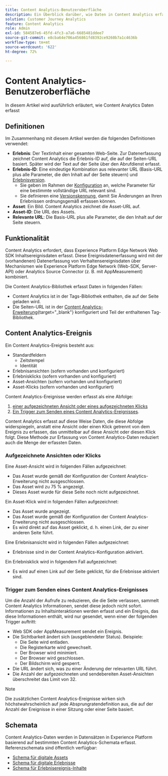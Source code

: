 ```yaml
---
title: Content Analytics-Benutzeroberfläche
description: Ein Überblick darüber, wie Daten in Content Analytics erfasst werden
solution: Customer Journey Analytics
feature: Content Analytics
role: Admin
exl-id: 584587e6-45fd-4fc3-a7a6-6685481ddee7
source-git-commit: e8cba64e706a456861fd8392ce9260b7a1c4636b
workflow-type: tm+mt
source-wordcount: '622'
ht-degree: 72%

---
```


# Content Analytics-Benutzeroberfläche

In diesem Artikel wird ausführlich erläutert, wie Content Analytics Daten erfasst

## Definitionen

Im Zusammenhang mit diesem Artikel werden die folgenden Definitionen verwendet:

* **Erlebnis**: Der Textinhalt einer gesamten Web-Seite. Zur Datenerfassung zeichnet Content Analytics die Erlebnis-ID auf, die auf der Seiten-URL basiert. Später wird der Text auf der Seite über den Abrufdienst erfasst.
* **Erlebnis-ID**: Eine eindeutige Kombination aus relevanter URL (Basis-URL plus alle Parameter, die den Inhalt auf der Seite steuern) und [Erlebnisversion](manual.md#versioning).
   * Sie geben im Rahmen der [Konfiguration](configuration.md) an, welche Parameter für eine bestimmte vollständige URL relevant sind.
   * Sie definieren eine [Versionskennung](manual.md#versioning), damit Sie Änderungen an Ihren Erlebnissen ordnungsgemäß erfassen können.
* **Asset**: Ein Bild. Content Analytics zeichnet die Asset-URL auf.
* **Asset-ID**: Die URL des Assets.
* **Relevante URL**: Die Basis-URL plus alle Parameter, die den Inhalt auf der Seite steuern.


## Funktionalität

Content Analytics erfordert, dass Experience Platform Edge Network Web SDK Inhaltsereignisdaten erfasst. Diese Ereignisdatenerfassung wird mit der (vorhandenen) Datenerfassung von Verhaltensereignisdaten über Mechanismen wie Experience Platform Edge Network (Web-SDK, Server-API) oder Analytics Source Connector (z. B. mit AppMeasurement) kombiniert.

Die Content Analytics-Bibliothek erfasst Daten in folgenden Fällen:

* Content Analytics ist in der Tags-Bibliothek enthalten, die auf der Seite geladen wird.
* Die Seiten-URL ist in der [Content Analytics-Erweiterung](https://experienceleague.adobe.com/de/docs/experience-platform/tags/extensions/client/content-analytics/overview){target="_blank"} konfiguriert und Teil der enthaltenen Tag-Bibliothek.


## Content Analytics-Ereignis

Ein Content Analytics-Ereignis besteht aus:

* Standardfeldern
   * Zeitstempel
   * Identität
* Erlebnisansichten (sofern vorhanden und konfiguriert)
* Erlebnisklicks (sofern vorhanden und konfiguriert)
* Asset-Ansichten (sofern vorhanden und konfiguriert)
* Asset-Klicks (sofern vorhanden und konfiguriert)

Content Analytics-Ereignisse werden erfasst als eine Abfolge:

1. [einer aufgezeichneten Ansicht oder eines aufgezeichneten Klicks](#recorded-view-or-click)
1. [Ein Trigger zum Senden eines Content Analytics-Ereignisses](#trigger-to-send-a-content-analytics-event).

Content Analytics erfasst auf diese Weise Daten, die diese Abfolge widerspiegeln, anstatt eine Ansicht oder einen Klick getrennt von dem Ereignis zu erfassen, das unmittelbar auf diese Ansicht oder diesen Klick folgt. Diese Methode zur Erfassung von Content Analytics-Daten reduziert auch die Menge der erfassten Daten.

### Aufgezeichnete Ansichten oder Klicks

Eine Asset-Ansicht wird in folgenden Fällen aufgezeichnet:

* Das Asset wurde gemäß der Konfiguration der Content Analytics-Erweiterung nicht ausgeschlossen.
* Das Asset wird zu 75 % angezeigt.
* Dieses Asset wurde für diese Seite noch nicht aufgezeichnet.

Ein Asset-Klick wird in folgenden Fällen aufgezeichnet:

* Das Asset wurde angezeigt.
* Das Asset wurde gemäß der Konfiguration der Content Analytics-Erweiterung nicht ausgeschlossen.
* Es wird direkt auf das Asset geklickt, d. h. einen Link, der zu einer anderen Seite führt.

Eine Erlebnisansicht wird in folgenden Fällen aufgezeichnet:

* Erlebnisse sind in der Content Analytics-Konfiguration aktiviert.

Ein Erlebnisklick wird in folgendem Fall aufgezeichnet:

* Es wird auf einen Link auf der Seite geklickt, für die Erlebnisse aktiviert sind.


### Trigger zum Senden eines Content Analytics-Ereignisses

Um die Anzahl der Aufrufe zu reduzieren, die die Seite verlassen, sammelt Content Analytics Informationen, sendet diese jedoch nicht sofort. Informationen zu Inhaltsinteraktionen werden erfasst und ein Ereignis, das diese Informationen enthält, wird nur gesendet, wenn einer der folgenden Trigger auftritt:

* Web SDK oder AppMeasurement sendet ein Ereignis.
* Die Sichtbarkeit ändert sich (ausgeblendeter Status). Beispiele:
   * Die Seite wird entladen.
   * Die Registerkarte wird gewechselt.
   * Der Browser wird minimiert.
   * Der Browser wird geschlossen.
   * Der Bildschirm wird gesperrt.
* Die URL ändert sich, was zu einer Änderung der relevanten URL führt.
* Die Anzahl der aufgezeichneten und sendebereiten Asset-Ansichten überschreitet das Limit von 32.

>[!NOTE]
>
>Die zusätzlichen Content Analytics-Ereignisse wirken sich höchstwahrscheinlich auf jede Absprungratendefinition aus, die auf der Anzahl der Ereignisse in einer Sitzung oder einer Seite basiert.
>


## Schemata

Content Analytics-Daten werden in Datensätzen in Experience Platform basierend auf bestimmten Content Analytics-Schemata erfasst. Referenzschemata sind öffentlich verfügbar:

* [Schema für digitale Assets](https://github.com/adobe/xdm/blob/master/components/classes/digital-asset.schema.json)
* [Schema für digitale Erlebnisse](https://github.com/adobe/xdm/blob/master/components/classes/digital-experience.schema.json)
* [Schema für Erlebnisereignis-Inhalte](https://github.com/adobe/xdm/blob/master/components/fieldgroups/experience-event/experienceevent-content.schema.json)
